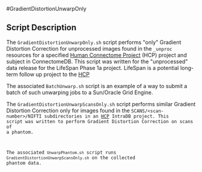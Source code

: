 #GradientDistortionUnwarpOnly

## Script Description

The <code>GradientDistortionUnwarpOnly.sh</code> script performs "only" Gradient Distortion 
Correction for unprocessed images found in the <code>_unproc</code> resources for a 
specified [Human Connectome Project][HCP] (HCP) project and subject in ConnectomeDB.
This script was written for the "unprocessed" data release for the LifeSpan
Phase 1a project. LifeSpan is a potential long-term follow up project to the 
[HCP][HCP]

The associated <code>BatchUnwarp.sh</code> script is an example of a way to submit a 
batch of such unwarping jobs to a Sun/Oracle Grid Engine.

The <code>GradientDistortionUnwarpScansOnly.sh</code> script performs similar Gradient
Distortion Correction only for images found in the <code>SCANS/&lt;scan-number&gt;/NIFTI 
subdirectories in an [HCP][HCP] IntraDB project. This script was written to perform
Gradient Distortion Correction on scans of a phantom.

The associated <code>UnwarpPhantom.sh</code> script runs <code>GradientDistortionUnwarpScansOnly.sh</code>
on the collected phantom data.

<!-- References -->
[HCP]: http://www.humanconnectome.org


